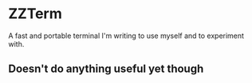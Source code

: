 # ZZTerm

A fast and portable terminal I'm writing to use myself and to experiment with.

## Doesn't do anything useful yet though